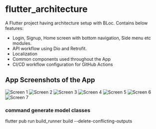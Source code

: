 # flutter_architecture

A Flutter project having architecture setup with BLoc.
Contains below features:
 - Login, Signup, Home screen with bottom navigation, Side menu etc modules.
 - API workflow using Dio and Retrofit.
 - Localization
 - Common components used throughout the App
 - CI/CD workflow configuration for GitHub Actions


## App Screenshots of the App

![Screen 1](app_screenshots/1.png)
![Screen 2](app_screenshots/2.png)
![Screen 3](app_screenshots/3.png)
![Screen 4](app_screenshots/4.png)
![Screen 5](app_screenshots/5.png)
![Screen 6](app_screenshots/6.png)
![Screen 7](app_screenshots/7.png)


### command generate model classes
flutter pub run build_runner build --delete-conflicting-outputs

